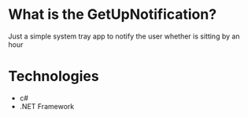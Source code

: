 # What is the GetUpNotification?

Just a simple system tray app to notify the user whether is sitting by an hour

# Technologies
- c#
- .NET Framework
